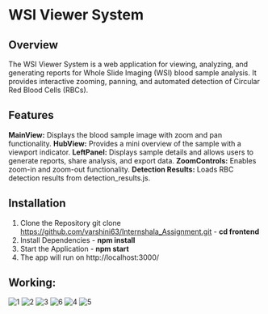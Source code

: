 # **WSI Viewer System**
## **Overview**
The WSI Viewer System is a web application for viewing, analyzing, and generating reports for Whole Slide Imaging (WSI) blood sample analysis. It provides interactive zooming, panning, and automated detection of Circular Red Blood Cells (RBCs).
## **Features**
**MainView:** Displays the blood sample image with zoom and pan functionality.
**HubView:** Provides a mini overview of the sample with a viewport indicator.
**LeftPanel:** Displays sample details and allows users to generate reports, share analysis, and export data.
**ZoomControls:** Enables zoom-in and zoom-out functionality.
**Detection Results:** Loads RBC detection results from detection_results.js.
## **Installation**
1. Clone the Repository git clone https://github.com/varshini63/Internshala_Assignment.git - **cd frontend**
2. Install Dependencies - **npm install**
3. Start the Application - **npm start**
4. The app will run on http://localhost:3000/
## **Working:**
![1](https://github.com/user-attachments/assets/a7636605-810d-4fcc-98c1-918eae5fc194)
![2](https://github.com/user-attachments/assets/cd2c6311-da03-44a2-8d74-01a755987adb)
![3](https://github.com/user-attachments/assets/c388ec48-5d70-4eae-a5ed-31961ce01e4c)
![6](https://github.com/user-attachments/assets/8f29a17e-7781-4b6b-96e9-c39d1b351cea)
![4](https://github.com/user-attachments/assets/63970e49-14c1-4b4d-943e-5c951a30ac98)
![5](https://github.com/user-attachments/assets/75927a5f-20a3-46a3-9578-5e5960e56310)

